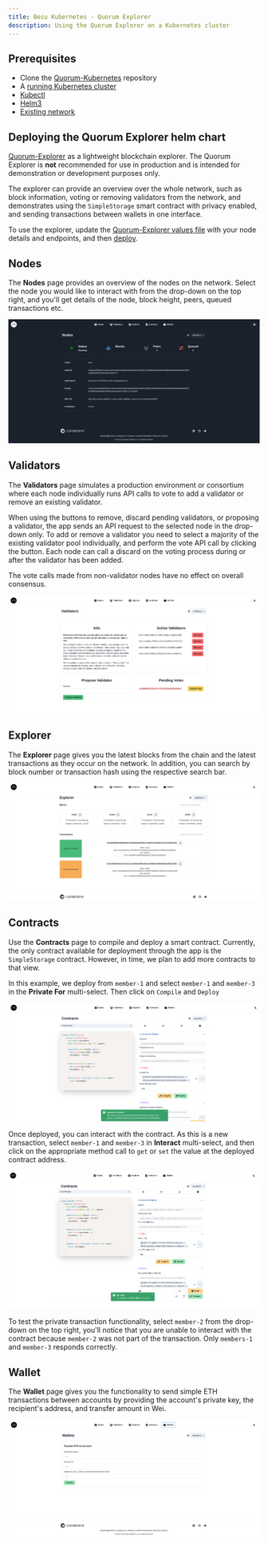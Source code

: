 ```yaml
---
title: Besu Kubernetes - Quorum Explorer
description: Using the Quorum Explorer on a Kubernetes cluster
---
```


## Prerequisites

* Clone the [Quorum-Kubernetes](https://github.com/ConsenSys/quorum-kubernetes) repository
* A [running Kubernetes cluster](cluster.md)
* [Kubectl](https://kubernetes.io/docs/tasks/tools/)
* [Helm3](https://helm.sh/docs/intro/install/)
* [Existing network](charts.md)

## Deploying the Quorum Explorer helm chart

[Quorum-Explorer](https://github.com/ConsenSys/quorum-explorer) as a lightweight
blockchain explorer. The Quorum Explorer is **not** recommended for use in production and is intended for
demonstration or development purposes only.

The explorer can provide an overview over the whole network, such as block information, voting or removing
validators from the network, and demonstrates using the `SimpleStorage` smart contract with privacy enabled, and sending
transactions between wallets in one interface.

To use the explorer, update the [Quorum-Explorer values file](https://github.com/ConsenSys/quorum-kubernetes/blob/5920caff6dd15b4ca17f760ad9e4d7d2e43b41a1/helm/values/explorer-besu.yaml)
with your node details and endpoints, and then [deploy](charts.md).

## Nodes

The **Nodes** page provides an overview of the nodes on the network. Select the node you would like to interact
with from the drop-down on the top right, and you'll get details of the node, block height, peers, queued
transactions etc.

![`k8s-explorer`](../../../images/kubernetes-explorer.png)

## Validators

The **Validators** page simulates a production environment or consortium where each node individually
runs API calls to vote to add a validator or remove an existing validator.

When using the buttons to remove, discard pending validators, or proposing a validator, the app sends an API request
to the selected node in the drop-down only. To add or remove a validator you need to select a
majority of the existing validator pool individually, and perform the vote API call by clicking the button.
Each node can call a discard on the voting process during or after the validator has been added.

The vote calls made from non-validator nodes have no effect on overall consensus.

![`k8s-explorer-validators`](../../../images/kubernetes-explorer-validators.png)

## Explorer

The **Explorer** page gives you the latest blocks from the chain and the latest transactions as they
occur on the network. In addition, you can search by block number or transaction hash using the respective
search bar.

![`k8s-explorer-explorer`](../../../images/kubernetes-explorer-explorer.png)

## Contracts

Use the **Contracts** page to compile and deploy a smart contract. Currently, the only contract available
for deployment through the app is the `SimpleStorage` contract. However, in time, we plan
to add more contracts to that view.

In this example, we deploy from `member-1` and select `member-1` and `member-3` in
the **Private For** multi-select. Then click on `Compile` and `Deploy`

![`k8s-explorer-contracts-1`](../../../images/kubernetes-explorer-contracts-1.png)

Once deployed, you can interact with the contract. As this is a new transaction, select `member-1`
and `member-3` in **Interact** multi-select, and then click on the appropriate method call to `get`
or `set` the value at the deployed contract address.

![`k8s-explorer-contracts-set`](../../../images/kubernetes-explorer-contracts-set.png)

To test the private transaction functionality, select `member-2` from the drop-down on
the top right, you'll notice that you are unable to interact with the contract because `member-2` was not part
of the transaction. Only `members-1` and `member-3` responds correctly.

## Wallet

The **Wallet** page gives you the functionality to send simple ETH transactions between accounts by providing
the account's private key, the recipient's address, and transfer amount in Wei.

![`k8s-explorer-wallet`](../../../images/kubernetes-explorer-wallet.png)

